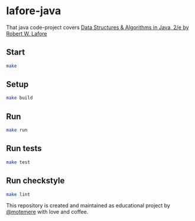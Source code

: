 # lafore-java

That java code-project covers [Data Structures & Algorithms in Java, 2/e by Robert W. Lafore](https://www.pearsoned.co.in/web/books/9788131718124_Data-Structures--Algorithms-in-Java_Robert-Lafore.aspx)

## Start

```sh
make
```

## Setup

```sh
make build
```

## Run

```sh
make run
```

## Run tests

```sh
make test
```

## Run checkstyle

```sh
make lint
```

This repository is created and maintained as educational project by [@motemere](https://twitter.com/motemere) with love and coffee.
